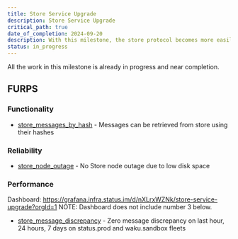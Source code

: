 ```yaml
---
title: Store Service Upgrade
description: Store Service Upgrade
critical_path: true
date_of_completion: 2024-09-20
description: With this milestone, the store protocol becomes more easily usable for reliability purposes. Moreover, Nwaku PostgreSQL implementation will enable better disk space management and enable operators to hard cap the used disk space. All the work in his milestone is already in progress and near completion.
status: in_progress
---
```


All the work in this milestone is already in progress and near completion.

## FURPS

### Functionality

- [store_messages_by_hash](../furps/store_messages_by_hash.md) - Messages can be retrieved from store using their hashes 

### Reliability

- [store_node_outage](../furps/store_node_outage.md) - No Store node outage due to low disk space 

### Performance

Dashboard: https://grafana.infra.status.im/d/nXLrxWZNk/store-service-upgrade?orgId=1
NOTE: Dashboard does not include number 3 below.

- [store_message_discrepancy](../furps/store_message_discrepancy.md) - Zero message discrepancy on last hour, 24 hours, 7 days on status.prod and waku.sandbox fleets 

